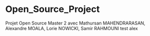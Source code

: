 # Open_Source_Project
Projet Open Source Master 2 avec Mathursan MAHENDRARASAN, Alexandre MOALA, Lorie NOWICKI, Samir RAHMOUNI
test alex